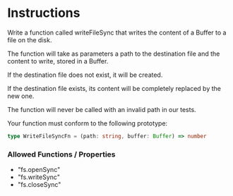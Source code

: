 # Instructions

Write a function called writeFileSync that writes the content of a Buffer to a file on the disk.

The function will take as parameters a path to the destination file and the content to write, stored in a Buffer.

If the destination file does not exist, it will be created.

If the destination file exists, its content will be completely replaced by the new one.

The function will never be called with an invalid path in our tests.

Your function must conform to the following prototype:

```typescript
type WriteFileSyncFn = (path: string, buffer: Buffer) => number
```

### Allowed Functions / Properties

* "fs.openSync"
* "fs.writeSync"
* "fs.closeSync"
